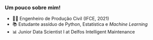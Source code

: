 ### Um pouco sobre mim! 
* 👩‍💻 Engenheiro de Produção Civil (IFCE, 2021)
* 📚 Estudante assíduo de Python, Estatística e _Machine Learning_
* 📊 Junior Data Scientist I at Delfos Intelligent Maintenance  
